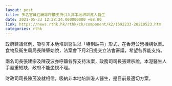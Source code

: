 ```yaml
---
layout: post
title: 多名官員在網誌呼籲支持引入非本地培訓港人醫生
date: 2021-05-23 12:28:24.000000000 +08:00
link: https://news.rthk.hk/rthk/ch/component/k2/1592233-20210523.htm
categories: rthk
---
```


政府建議修例，吸引非本地培訓醫生以「特別註冊」形式，在香港公營機構執業。食物及衞生局局長陳肇始說，法案會下月2日提交立法會審議，希望各界能支持。

兩名司長張建宗及陳茂波亦呼籲各界支持法案，政務司司長張建宗說，本港醫生人手嚴重短缺，政府不能坐視不理。

財政司司長陳茂波就相信，吸納非本地培訓港人醫生，是目前最適切方案。
